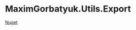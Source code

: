# MaximGorbatyuk.Utils.Export

[Nuget](https://www.nuget.org/packages/MaximGorbatyuk.Utils.Export/)
